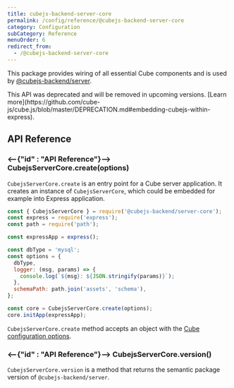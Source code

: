 ```yaml
---
title: cubejs-backend-server-core
permalink: /config/reference/@cubejs-backend-server-core
category: Configuration
subCategory: Reference
menuOrder: 6
redirect_from:
  - /@cubejs-backend-server-core
---
```


This package provides wiring of all essential Cube components and is used by
[@cubejs-backend/server][ref-config-ref-backend-server].

<WarningBox>
This API was deprecated and will be removed in upcoming versions.
[Learn more](https://github.com/cube-js/cube.js/blob/master/DEPRECATION.md#embedding-cubejs-within-express).
</WarningBox>

## API Reference

### <--{"id" : "API Reference"}--> CubejsServerCore.create(options)

`CubejsServerCore.create` is an entry point for a Cube server application. It
creates an instance of `CubejsServerCore`, which could be embedded for example
into Express application.

```javascript
const { CubejsServerCore } = require('@cubejs-backend/server-core');
const express = require('express');
const path = require('path');

const expressApp = express();

const dbType = 'mysql';
const options = {
  dbType,
  logger: (msg, params) => {
    console.log(`${msg}: ${JSON.stringify(params)}`);
  },
  schemaPath: path.join('assets', 'schema'),
};

const core = CubejsServerCore.create(options);
core.initApp(expressApp);
```

`CubejsServerCore.create` method accepts an object with the [Cube configuration
options][ref-config].

### <--{"id" : "API Reference"}--> CubejsServerCore.version()

`CubejsServerCore.version` is a method that returns the semantic package version
of `@cubejs-backend/server`.

[ref-config-ref-backend-server]: /config/reference/@cubejs-backend-server
[ref-config]: /config
